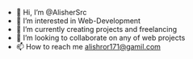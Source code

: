 - 👋 Hi, I’m @AlisherSrc
- 👀 I’m interested in Web-Development 
- 🌱 I’m currently creating projects and freelancing
- 💞️ I’m looking to collaborate on any of web projects
- 📫 How to reach me alishror171@gamil.com

